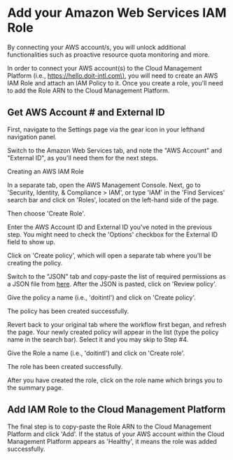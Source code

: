 # Add your Amazon Web Services IAM Role

By connecting your AWS account/s, you will unlock additional functionalities such as proactive resource quota monitoring and more.

In order to connect your AWS account\(s\) to the Cloud Management Platform \(i.e., [https://hello.doit-intl.com\)](https://hello.doit-intl.com/), you will need to create an AWS IAM Role and attach an IAM Policy to it. Once you create a role, you'll need to add the Role ARN to the Cloud Management Platform. 

## Get AWS Account \# and External ID 

First, navigate to the Settings page via the gear icon in your lefthand navigation panel. 

 Switch to the Amazon Web Services tab, and note the "AWS Account" and "External ID", as you'll need them for the next steps. 

 Creating an AWS IAM Role

In a separate tab, open the AWS Management Console. Next, go to 'Security, Identity, & Compliance &gt; IAM', or type 'IAM' in the 'Find Services' search bar and click on 'Roles', located on the left-hand side of the page.

Then choose 'Create Role'. 

Enter the AWS Account ID and External ID you've noted in the previous step. You might need to check the 'Options' checkbox for the External ID field to show up. 

Click on 'Create policy', which will open a separate tab where you'll be creating the policy. 

Switch to the "JSON" tab and copy-paste the list of required permissions as a JSON file from [here](https://storage.googleapis.com/hello-static-assets/cloudhealth/cloud-accounts-iam-policy.json). After the JSON is pasted, click on 'Review policy'.  

 Give the policy a name \(i.e., 'doitintl'\) and click on 'Create policy'.

The policy has been created successfully.  

Revert back to your original tab where the workflow first began, and refresh the page. Your newly created policy will appear in the list \(type the policy name in the search bar\). Select it and you may skip to Step \#4. 

 Give the Role a name \(i.e., 'doitintl'\) and click on 'Create role'.

The role has been created successfully. 

 After you have created the role, click on the role name which brings you to the summary page. 

## Add IAM Role to the Cloud Management Platform 

The final step is to copy-paste the Role ARN to the Cloud Management Platform and click 'Add'. If the status of your AWS account within the Cloud Management Platform appears as 'Healthy', it means the role was added successfully.

